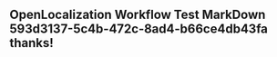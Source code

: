 <properties
ms.topic="hero-topic"
ms.test1="hero-topic"
ms.test2="test"/>

## OpenLocalization Workflow Test MarkDown 593d3137-5c4b-472c-8ad4-b66ce4db43fa thanks!
